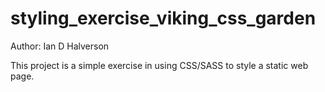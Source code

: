 styling_exercise_viking_css_garden
============================

Author: Ian D Halverson

This project is a simple exercise in using CSS/SASS to style a static web page.
